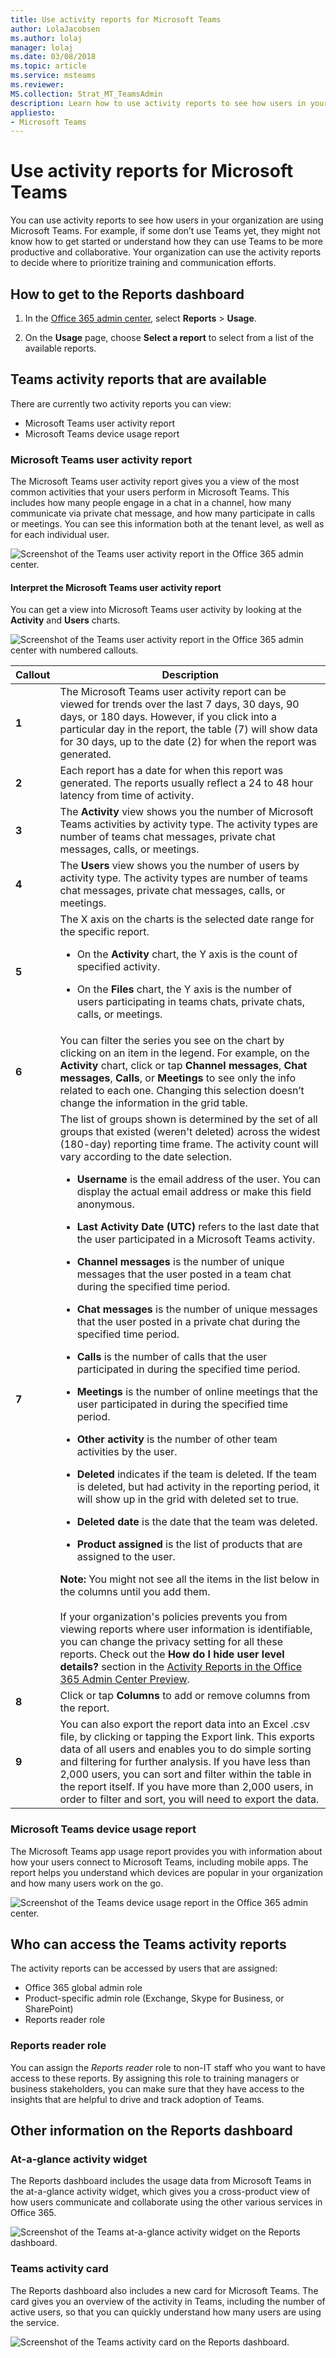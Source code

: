 ```yaml
---
title: Use activity reports for Microsoft Teams
author: LolaJacobsen
ms.author: lolaj
manager: lolaj
ms.date: 03/08/2018
ms.topic: article
ms.service: msteams
ms.reviewer: 
MS.collection: Strat_MT_TeamsAdmin
description: Learn how to use activity reports to see how users in your organization are using Microsoft Teams.
appliesto: 
- Microsoft Teams
---
```


Use activity reports for Microsoft Teams 
========================================

You can use activity reports to see how users in your organization are using Microsoft Teams. For example, if some don’t use Teams yet, they might not know how to get started or understand how they can use Teams to be more productive and collaborative. Your organization can use the activity reports to decide where to prioritize training and communication efforts.

## How to get to the Reports dashboard

1. In the [Office 365 admin center](https://portal.office.com/adminportal/home), select **Reports** > **Usage**.
 
2. On the **Usage** page, choose **Select a report** to select from a list of the available reports. 

## Teams activity reports that are available

There are currently two activity reports you can view:

- Microsoft Teams user activity report 
- Microsoft Teams device usage report 

### Microsoft Teams user activity report

The Microsoft Teams user activity report gives you a view of the most common activities that your users perform in Microsoft Teams. This includes how many people engage in a chat in a channel, how many communicate via private chat message, and how many participate in calls or meetings. You can see this information both at the tenant level, as well as for each individual user.

![Screenshot of the Teams user activity report in the Office 365 admin center.](media/teams-user-activity-report.png)

#### Interpret the Microsoft Teams user activity report

You can get a view into Microsoft Teams user activity by looking at the **Activity** and **Users** charts.

![Screenshot of the Teams user activity report in the Office 365 admin center with numbered callouts.](media/teams-user-activity-report-with-callouts.png)


|Callout |Description  |
|--------|-------------|
|**1**   |The Microsoft Teams user activity report can be viewed for trends over the last 7 days, 30 days, 90 days, or 180 days. However, if you click into a particular day in the report, the table (7) will show data for 30 days, up to the date (2) for when the report was generated. |
|**2**   |Each report has a date for when this report was generated. The reports usually reflect a 24 to 48 hour latency from time of activity. |
|**3**   |The **Activity** view shows you the number of Microsoft Teams activities by activity type. The activity types are number of teams chat messages, private chat messages, calls, or meetings. |
|**4**   |The **Users** view shows you the number of users by activity type. The activity types are number of teams chat messages, private chat messages, calls, or meetings. |
|**5**   |The X axis on the charts is the selected date range for the specific report. <ul><li>On the **Activity** chart, the Y axis is the count of specified activity.</ul></li> <ul><li>On the **Files** chart, the Y axis is the number of users participating in teams chats, private chats, calls, or meetings.</ul></li> |
|**6**   |You can filter the series you see on the chart by clicking on an item in the legend. For example, on the **Activity** chart, click or tap **Channel messages**, **Chat messages**, **Calls**, or **Meetings** to see only the info related to each one. Changing this selection doesn’t change the information in the grid table. |
|**7**   |The list of groups shown is determined by the set of all groups that existed (weren't deleted) across the widest (180-day) reporting time frame.  The activity count will vary according to the date selection. <ul><li>**Username** is the email address of the user. You can display the actual email address or make this field anonymous.</ul></li> <ul><li>**Last Activity Date (UTC)** refers to the last date that the user participated in a Microsoft Teams activity.</ul></li> <ul><li>**Channel messages** is the number of unique messages that the user posted in a team chat during the specified time period.</ul></li> <ul><li>**Chat messages** is the number of unique messages that the user posted in a private chat during the specified time period.</ul></li> <ul><li>**Calls** is the number of calls that the user participated in during the specified time period.</ul></li> <ul><li>**Meetings** is the number of online meetings that the user participated in during the specified time period.</ul></li> <ul><li>**Other activity** is the number of other team activities by the user.</ul></li> <ul><li>**Deleted** indicates if the team is deleted. If the team is deleted, but had activity in the reporting period, it will show up in the grid with deleted set to true.</ul></li> <ul><li>**Deleted date** is the date that the team was deleted.</ul></li> <ul><li>**Product assigned** is the list of products that are assigned to the user.</ul></li> <ui>**Note:** You might not see all the items in the list below in the columns until you add them. </ul><br><br> <ui>If your organization's policies prevents you from viewing reports where user information is identifiable, you can change the privacy setting for all these reports. Check out the **How do I hide user level details?** section in the [Activity Reports in the Office 365 Admin Center Preview](https://support.office.com/en-us/article/activity-reports-in-the-office-365-admin-center-0d6dfb17-8582-4172-a9a9-aed798150263).</ui> |
|**8**   |Click or tap **Columns** to add or remove columns from the report. |
|**9**   |You can also export the report data into an Excel .csv file, by clicking or tapping the Export link. This exports data of all users and enables you to do simple sorting and filtering for further analysis. If you have less than 2,000 users, you can sort and filter within the table in the report itself. If you have more than 2,000 users, in order to filter and sort, you will need to export the data. |

### Microsoft Teams device usage report

The Microsoft Teams app usage report provides you with information about how your users connect to Microsoft Teams, including mobile apps. The report helps you understand which devices are popular in your organization and how many users work on the go.

![Screenshot of the Teams device usage report in the Office 365 admin center.](media/teams-device-usage-report.png)

## Who can access the Teams activity reports

The activity reports can be accessed by users that are assigned:

- Office 365 global admin role
- Product-specific admin role (Exchange, Skype for Business, or SharePoint)
- Reports reader role

### Reports reader role

You can assign the *Reports reader* role to non-IT staff who you want to have access to these reports. By assigning this role to training managers or business stakeholders, you can make sure that they have access to the insights that are helpful to drive and track adoption of Teams.

## Other information on the Reports dashboard

### At-a-glance activity widget

The Reports dashboard includes the usage data from Microsoft Teams in the at-a-glance activity widget, which gives you a cross-product view of how users communicate and collaborate using the other various services in Office 365.

![Screenshot of the Teams at-a-glance activity widget on the Reports dashboard.](media/at-a-glance-activity-widget.png)

### Teams activity card

The Reports dashboard also includes a new card for Microsoft Teams. The card gives you an overview of the activity in Teams, including the number of active users, so that you can quickly understand how many users are using the service.

![Screenshot of the Teams activity card on the Reports dashboard.](media/teams-activity-card.png)
